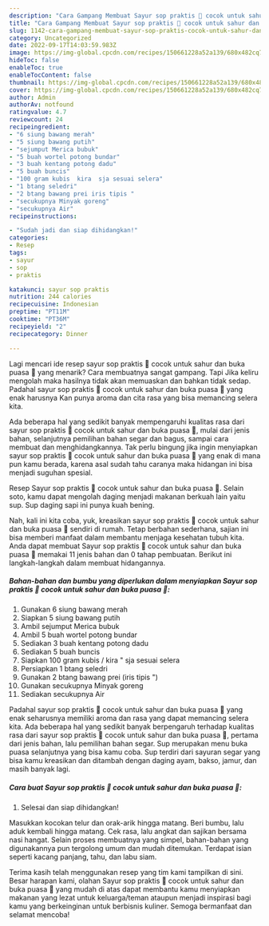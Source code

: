 ```yaml
---
description: "Cara Gampang Membuat Sayur sop praktis 🤤 cocok untuk sahur dan buka puasa 🤤 Anti Gagal"
title: "Cara Gampang Membuat Sayur sop praktis 🤤 cocok untuk sahur dan buka puasa 🤤 Anti Gagal"
slug: 1142-cara-gampang-membuat-sayur-sop-praktis-cocok-untuk-sahur-dan-buka-puasa-anti-gagal
category: Uncategorized
date: 2022-09-17T14:03:59.983Z
image: https://img-global.cpcdn.com/recipes/150661228a52a139/680x482cq70/sayur-sop-praktis-cocok-untuk-sahur-dan-buka-puasa-foto-resep-utama.jpg
hideToc: false
enableToc: true
enableTocContent: false
thumbnail: https://img-global.cpcdn.com/recipes/150661228a52a139/680x482cq70/sayur-sop-praktis-cocok-untuk-sahur-dan-buka-puasa-foto-resep-utama.jpg
cover: https://img-global.cpcdn.com/recipes/150661228a52a139/680x482cq70/sayur-sop-praktis-cocok-untuk-sahur-dan-buka-puasa-foto-resep-utama.jpg
author: Admin
authorAv: notfound
ratingvalue: 4.7
reviewcount: 24
recipeingredient:
- "6 siung bawang merah"
- "5 siung bawang putih"
- "sejumput Merica bubuk"
- "5 buah wortel potong bundar"
- "3 buah kentang potong dadu"
- "5 buah buncis"
- "100 gram kubis  kira  sja sesuai selera"
- "1 btang seledri"
- "2 btang bawang prei iris tipis "
- "secukupnya Minyak goreng"
- "secukupnya Air"
recipeinstructions:

- "Sudah jadi dan siap dihidangkan!"
categories:
- Resep
tags:
- sayur
- sop
- praktis

katakunci: sayur sop praktis 
nutrition: 244 calories
recipecuisine: Indonesian
preptime: "PT11M"
cooktime: "PT36M"
recipeyield: "2"
recipecategory: Dinner

---
```



Lagi mencari ide resep sayur sop praktis 🤤 cocok untuk sahur dan buka puasa 🤤 yang menarik? Cara membuatnya sangat gampang. Tapi Jika keliru mengolah maka hasilnya tidak akan memuaskan dan bahkan tidak sedap. Padahal sayur sop praktis 🤤 cocok untuk sahur dan buka puasa 🤤 yang enak harusnya Kan punya aroma dan cita rasa yang bisa memancing selera kita.


Ada beberapa hal yang sedikit banyak mempengaruhi kualitas rasa dari sayur sop praktis 🤤 cocok untuk sahur dan buka puasa 🤤, mulai dari jenis bahan, selanjutnya pemilihan bahan segar dan bagus, sampai cara membuat dan menghidangkannya. Tak perlu bingung jika ingin menyiapkan sayur sop praktis 🤤 cocok untuk sahur dan buka puasa 🤤 yang enak di mana pun kamu berada, karena asal sudah tahu caranya maka hidangan ini bisa menjadi suguhan spesial.

Resep Sayur sop praktis 🤤 cocok untuk sahur dan buka puasa 🤤. Selain soto, kamu dapat mengolah daging menjadi makanan berkuah lain yaitu sup. Sup daging sapi ini punya kuah bening.


Nah, kali ini kita coba, yuk, kreasikan sayur sop praktis 🤤 cocok untuk sahur dan buka puasa 🤤 sendiri di rumah. Tetap berbahan sederhana, sajian ini bisa memberi manfaat dalam membantu menjaga kesehatan tubuh kita. Anda dapat membuat Sayur sop praktis 🤤 cocok untuk sahur dan buka puasa 🤤 memakai 11 jenis bahan dan 0 tahap pembuatan. Berikut ini langkah-langkah dalam membuat hidangannya.

<!--inarticleads1-->

##### Bahan-bahan dan bumbu yang diperlukan dalam menyiapkan Sayur sop praktis 🤤 cocok untuk sahur dan buka puasa 🤤:

1. Gunakan 6 siung bawang merah
1. Siapkan 5 siung bawang putih
1. Ambil sejumput Merica bubuk
1. Ambil 5 buah wortel potong bundar
1. Sediakan 3 buah kentang potong dadu
1. Sediakan 5 buah buncis
1. Siapkan 100 gram kubis / kira &#34; sja sesuai selera
1. Persiapkan 1 btang seledri
1. Gunakan 2 btang bawang prei (iris tipis &#34;)
1. Gunakan secukupnya Minyak goreng
1. Sediakan secukupnya Air


Padahal sayur sop praktis 🤤 cocok untuk sahur dan buka puasa 🤤 yang enak seharusnya memiliki aroma dan rasa yang dapat memancing selera kita. Ada beberapa hal yang sedikit banyak berpengaruh terhadap kualitas rasa dari sayur sop praktis 🤤 cocok untuk sahur dan buka puasa 🤤, pertama dari jenis bahan, lalu pemilihan bahan segar. Sup merupakan menu buka puasa selanjutnya yang bisa kamu coba. Sup terdiri dari sayuran segar yang bisa kamu kreasikan dan ditambah dengan daging ayam, bakso, jamur, dan masih banyak lagi. 

<!--inarticleads2-->

##### Cara buat Sayur sop praktis 🤤 cocok untuk sahur dan buka puasa 🤤:


1. Selesai dan siap dihidangkan!

Masukkan kocokan telur dan orak-arik hingga matang. Beri bumbu, lalu aduk kembali hingga matang. Cek rasa, lalu angkat dan sajikan bersama nasi hangat. Selain proses membuatnya yang simpel, bahan-bahan yang digunakannya pun tergolong umum dan mudah ditemukan. Terdapat isian seperti kacang panjang, tahu, dan labu siam. 

Terima kasih telah menggunakan resep yang tim kami tampilkan di sini. Besar harapan kami, olahan Sayur sop praktis 🤤 cocok untuk sahur dan buka puasa 🤤 yang mudah di atas dapat membantu kamu menyiapkan makanan yang lezat untuk keluarga/teman ataupun menjadi inspirasi bagi kamu yang berkeinginan untuk berbisnis kuliner. Semoga bermanfaat dan selamat mencoba!
